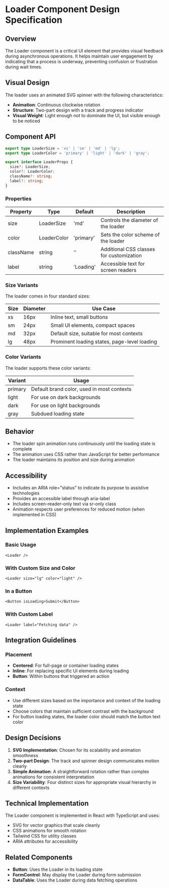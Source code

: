 # Loader Component Design Specification

## Overview

The Loader component is a critical UI element that provides visual feedback during asynchronous operations. It helps maintain user engagement by indicating that a process is underway, preventing confusion or frustration during wait times.

## Visual Design

The loader uses an animated SVG spinner with the following characteristics:

- **Animation**: Continuous clockwise rotation
- **Structure**: Two-part design with a track and progress indicator
- **Visual Weight**: Light enough not to dominate the UI, but visible enough to be noticed

## Component API

```typescript
export type LoaderSize = 'xs' | 'sm' | 'md' | 'lg';
export type LoaderColor = 'primary' | 'light' | 'dark' | 'gray';

export interface LoaderProps {
  size?: LoaderSize;
  color?: LoaderColor;
  className?: string;
  label?: string;
}
```

### Properties

| Property  | Type           | Default     | Description                                     |
|-----------|----------------|--------------|-------------------------------------------------|
| size      | LoaderSize     | 'md'         | Controls the diameter of the loader             |
| color     | LoaderColor    | 'primary'    | Sets the color scheme of the loader             |
| className | string         | ''           | Additional CSS classes for customization        |
| label     | string         | 'Loading'    | Accessible text for screen readers              |

### Size Variants

The loader comes in four standard sizes:

| Size | Diameter | Use Case                                      |
|------|----------|-----------------------------------------------|
| xs   | 16px     | Inline text, small buttons                    |
| sm   | 24px     | Small UI elements, compact spaces             |
| md   | 32px     | Default size, suitable for most contexts      |
| lg   | 48px     | Prominent loading states, page-level loading  |

### Color Variants

The loader supports these color variants:

| Variant  | Usage                                           |
|----------|--------------------------------------------------|
| primary  | Default brand color, used in most contexts       |
| light    | For use on dark backgrounds                      |
| dark     | For use on light backgrounds                     |
| gray     | Subdued loading state                            |

## Behavior

- The loader spin animation runs continuously until the loading state is complete
- The animation uses CSS rather than JavaScript for better performance
- The loader maintains its position and size during animation

## Accessibility

- Includes an ARIA role="status" to indicate its purpose to assistive technologies
- Provides an accessible label through aria-label
- Includes screen-reader-only text via sr-only class
- Animation respects user preferences for reduced motion (when implemented in CSS)

## Implementation Examples

### Basic Usage
```tsx
<Loader />
```

### With Custom Size and Color
```tsx
<Loader size="lg" color="light" />
```

### In a Button
```tsx
<Button isLoading>Submit</Button>
```

### With Custom Label
```tsx
<Loader label="Fetching data" />
```

## Integration Guidelines

### Placement

- **Centered**: For full-page or container loading states
- **Inline**: For replacing specific UI elements during loading
- **Button**: Within buttons that triggered an action

### Context

- Use different sizes based on the importance and context of the loading state
- Choose colors that maintain sufficient contrast with the background
- For button loading states, the loader color should match the button text color

## Design Decisions

1. **SVG Implementation**: Chosen for its scalability and animation smoothness
2. **Two-part Design**: The track and spinner design communicates motion clearly
3. **Simple Animation**: A straightforward rotation rather than complex animations for consistent interpretation
4. **Size Variability**: Four distinct sizes for appropriate visual hierarchy in different contexts

## Technical Implementation

The Loader component is implemented in React with TypeScript and uses:

- SVG for vector graphics that scale cleanly
- CSS animations for smooth rotation
- Tailwind CSS for utility classes
- ARIA attributes for accessibility

## Related Components

- **Button**: Uses the Loader in its loading state
- **FormControl**: May display the Loader during form submission
- **DataTable**: Uses the Loader during data fetching operations